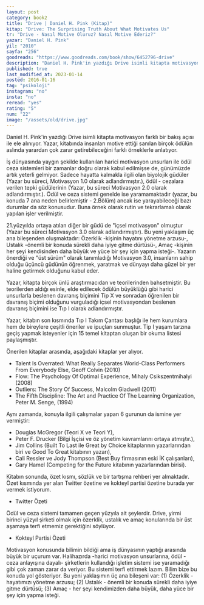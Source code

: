 ```yaml
---
layout: post  
category: book2  
title: "Drive | Daniel H. Pink (Kitap)"  
kitap: "Drive: The Surprising Truth About What Motivates Us"  
tr: "Drive - Nasıl Motive Oluruz? Nasıl Motive Ederiz?"  
yazar: "Daniel H. Pink"  
yil: "2010"  
sayfa: "256"  
goodreads: "https://www.goodreads.com/book/show/6452796-drive"
description: "Daniel H. Pink'in yazdığı Drive isimli kitapta motivasyon farklı bir bakış açısı ile ele alınıyor. Yazar, kitabında insanları motive ettiği sanılan birçok ödülün aslında yarardan çok zarar getirebileceğini farklı örneklerle anlatıyor.  "
published: true
last_modified_at: 2023-01-14
posted: 2016-01-16
tag: "psikoloji"
instagram: "no"
insta: "no"
reread: "yes"
rating: "5"
num: "22"
image: "/assets/old/drive.jpg"
---
```


Daniel H. Pink'in yazdığı Drive isimli kitapta motivasyon farklı bir bakış açısı ile ele alınıyor. Yazar, kitabında insanları motive ettiği sanılan birçok ödülün aslında yarardan çok zarar getirebileceğini farklı örneklerle anlatıyor.  
  
İş dünyasında yaygın şekilde kullanılan harici motivasyon unsurları ile ödül ceza sistemleri bir zamanlar doğru olarak kabul edilmişse de, günümüzde artık yeterli gelmiyor. Sadece hayatta kalmakla ilgili olan biyolojik güdüler (Yazar bu süreci, Motivasyon 1.0 olarak adlandırmıştır.), ödül - cezalara verilen tepki güdülerinin (Yazar, bu süreci Motivasyon 2.0 olarak adlandırmıştır.). Ödül ve ceza sistemi genelde ise yaramamaktadır (yazar, bu konuda 7 ana neden belirlemiştir - 2.Bölüm) ancak ise yarayabileceği bazı durumlar da söz konusudur. Buna örnek olarak rutin ve tekrarlamalı olarak yapılan işler verilmiştir.  
  
21.yüzyılda ortaya atılan diğer bir güdü de "içsel motivasyon" olmuştur (Yazar bu süreci Motivasyon 3.0 olarak adlandırmıştır). Bu yeni yaklaşım üç ana bileşenden oluşmaktadır: Özerklik -kişinin hayatını yönetme arzusu-, Ustalık -önemli bir konuda sürekli daha iyiye gitme dürtüsü-, Amaç -kişinin her şeyi kendisinden daha büyük ve yüce bir şey için yapma isteği-. Yazarın önerdiği ve "üst sürüm" olarak tanımladığı Motivasyon 3.0, insanların sahip olduğu üçüncü güdünün öğrenmek, yaratmak ve dünyayı daha güzel bir yer haline getirmek olduğunu kabul eder.  
  
Yazar, kitapta birçok ünlü araştırmacıdan ve teorilerinden bahsetmiştir. Bu teorilerden aldığı esinle, elde edilecek ödülün büyüklüğü gibi harici unsurlarla beslenen davranış biçimini Tip X ve sonradan öğrenilen bir davranış biçimi olduğunu vurguladığı içsel motivasyondan beslenen davranış biçimini ise Tıp I olarak adlandırmıştır.  
  
Yazar, kitabın son kısmında Tıp I Takım Çantası başlığı ile hem kurumlara hem de bireylere çeşitli öneriler ve ipuçları sunmuştur. Tip I yaşam tarzına geçiş yapmak isteyenler için 15 temel kitaptan oluşan bir okuma listesi paylaşmıştır.  
  
Önerilen kitaplar arasında, aşağıdaki kitaplar yer alıyor.  

-   Talent Is Overrated: What Really Separates World-Class Performers From Everybody Else, Geoff Colvin (2010)
-   Flow: The Psychology Of Optimal Experience, Mihaly Csikszentmihalyi (2008)
-   Outliers: The Story Of Success, Malcolm Gladwell (2011)
-   The Fifth Discipline: The Art and Practice Of The Learning Organization, Peter M. Senge, (1994)

Aynı zamanda, konuyla ilgili çalışmalar yapan 6 gurunun da ismine yer vermiştir:  

-   Douglas McGregor (Teori X ve Teori Y),
-   Peter F. Drucker (Bilgi İşçisi ve öz yönetim kavramlarını ortaya atmıştır.),
-   Jim Collins (Built To Last ile Great by Choice kitaplarının yazarlarından biri ve Good To Great kitabının yazarı),
-   Cali Ressler ve Jody Thompson (Best Buy firmasının eski İK çalışanları),
-   Gary Hamel (Competing for the Future kitabının yazarlarından birisi).

Kitabın sonunda, özet kısmı, sözlük ve bir tartışma rehberi yer almaktadır. Özet kısmında yer alan Twitter özetine ve kokteyl partisi özetine burada yer vermek istiyorum.  

-   Twitter Özeti

Ödül ve ceza sistemi tamamen geçen yüzyıla ait şeylerdir. Drive, yirmi birinci yüzyıl şirketi olmak için özerklik, ustalık ve amaç konularında bir üst aşamaya terfi etmemiz gerektiğini söylüyor.  

-   Kokteyl Partisi Özeti

Motivasyon konusunda bilimin bildiği ama iş dünyasının yaptığı arasında büyük bir uçurum var. Halihazırda -harici motivasyon unsurlarına, ödül - ceza anlayışına dayalı- şirketlerin kullandığı işletim sistemi ise yaramadığı gibi çok zaman zarar da veriyor. Bu sistemi terfi ettirmek lazım. Bilim bize bu konuda yol gösteriyor. Bu yeni yaklaşımın üç ana bileşeni var: (1) Özerklik - hayatımızı yönetme arzusu; (2) Ustalık - önemli bir konuda sürekli daha iyiye gitme dürtüsü; (3) Amaç - her şeyi kendimizden daha büyük, daha yüce bir şey için yapma isteği.  
  
  
